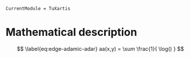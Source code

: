 ```@meta
CurrentModule = TuXartis
```

# Mathematical description

$$
  \label{eq:edge-adamic-adar}
  aa(x,y) = \sum \frac{1}{ \log() }  
$$

